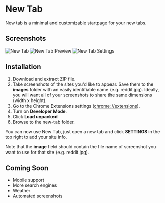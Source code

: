 
# New Tab

New tab is a minimal and customizable startpage for your new tabs.

## Screenshots

![New Tab](https://imgur.com/GNbiQdl.png)
![New Tab Preview](https://imgur.com/N8GhF92.png)
![New Tab Settings](https://imgur.com/ua733G1.png)

## Installation

1. Download and extract ZIP file.
2. Take screenshots of the sites you'd like to appear.
    Save them to the **images** folder with an easily identifiable name (e.g. reddit.jpg).
    Ideally, you will want all of your screenshots to share the same dimensions (width x height).
3. Go to the Chrome Extensions settings ([chrome://extensions](chrome://extensions)).
4. Turn on **Developer Mode**.
5. Click **Load unpacked**
6. Browse to the new-tab folder.

You can now use New Tab, just open a new tab and click **SETTINGS** in the top right to add your site info.

Note that the **image** field should contain the file name of screenshot you want to use for that site (e.g. reddit.jpg).

## Coming Soon

- Mobile support
- More search engines
- Weather
- Automated screenshots